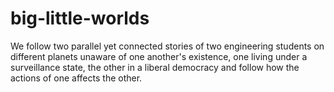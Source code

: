 # big-little-worlds
We follow two parallel yet connected stories of two engineering students on different planets unaware of one another's existence, one living under a surveillance state, the other in a liberal democracy and follow how the actions of one affects the other.

